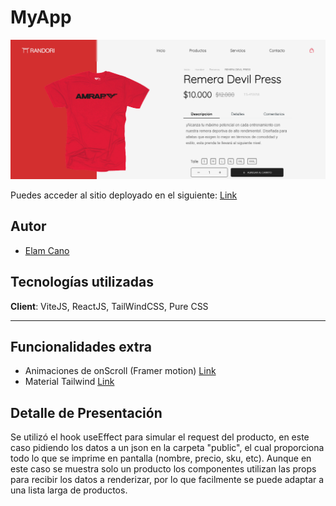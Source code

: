 # MyApp

![cover](/public/productDetail.png)

Puedes acceder al sitio deployado en el siguiente: [Link](https://myapp-nine-delta.vercel.app/)

## Autor

- [Elam Cano](https://www.linkedin.com/in/elam-cano-bb0419239/)

## Tecnologías utilizadas

**Client**: ViteJS, ReactJS, TailWindCSS, Pure CSS

---

## Funcionalidades extra

- Animaciones de onScroll (Framer motion) [Link](https://www.framer.com/motion/?utm_source=motion-readme-docs)
- Material Tailwind [Link](https://www.material-tailwind.com/)

## Detalle de Presentación

Se utilizó el hook useEffect para simular el request del producto, en este caso pidiendo los datos a un json en la carpeta "public", el cual proporciona todo lo que se imprime en pantalla (nombre, precio, sku, etc). Aunque en este caso se muestra solo un producto los componentes utilizan las props para recibir los datos a renderizar, por lo que facilmente se puede adaptar a una lista larga de productos.
